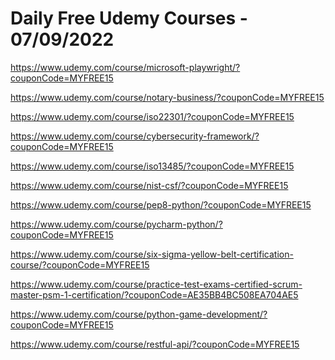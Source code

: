 # Daily Free Udemy Courses - 07/09/2022

https://www.udemy.com/course/microsoft-playwright/?couponCode=MYFREE15
https://www.udemy.com/course/notary-business/?couponCode=MYFREE15
https://www.udemy.com/course/iso22301/?couponCode=MYFREE15
https://www.udemy.com/course/cybersecurity-framework/?couponCode=MYFREE15
https://www.udemy.com/course/iso13485/?couponCode=MYFREE15
https://www.udemy.com/course/nist-csf/?couponCode=MYFREE15
https://www.udemy.com/course/pep8-python/?couponCode=MYFREE15
https://www.udemy.com/course/pycharm-python/?couponCode=MYFREE15
https://www.udemy.com/course/six-sigma-yellow-belt-certification-course/?couponCode=MYFREE15
https://www.udemy.com/course/practice-test-exams-certified-scrum-master-psm-1-certification/?couponCode=AE35BB4BC508EA704AE5
https://www.udemy.com/course/python-game-development/?couponCode=MYFREE15
https://www.udemy.com/course/restful-api/?couponCode=MYFREE15
